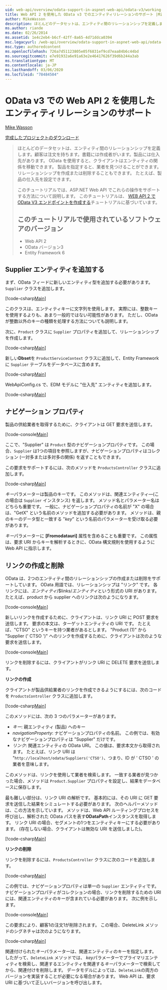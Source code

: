 ```yaml
---
uid: web-api/overview/odata-support-in-aspnet-web-api/odata-v3/working-with-entity-relations
title: Web API 2 を使用した OData v3 でのエンティティリレーションのサポート |Microsoft Docs
author: MikeWasson
description: ほとんどのデータセットは、エンティティ間のリレーションシップを定義します。顧客は注文を持ちます。書籍には作成者がいます。製品には仕入先があります。 クライアントは、OData を使用して移動できます...
ms.author: riande
ms.date: 02/26/2014
ms.assetid: 1e4c2eb4-b6cf-42ff-8a65-4d71ddca0394
msc.legacyurl: /web-api/overview/odata-support-in-aspnet-web-api/odata-v3/working-with-entity-relations
msc.type: authoredcontent
ms.openlocfilehash: 726a7d51123805e05f6831ef9cd7eaa84b6c44bd
ms.sourcegitcommit: e7e91932a6e91a63e2e46417626f39d6b244a3ab
ms.translationtype: MT
ms.contentlocale: ja-JP
ms.lasthandoff: 03/06/2020
ms.locfileid: "78484504"
---
```

# <a name="supporting-entity-relations-in-odata-v3-with-web-api-2"></a>OData v3 での Web API 2 を使用したエンティティリレーションのサポート

[Mike Wasson](https://github.com/MikeWasson)

[完成したプロジェクトのダウンロード](https://code.msdn.microsoft.com/ASPNET-Web-API-OData-cecdb524)

> ほとんどのデータセットは、エンティティ間のリレーションシップを定義します。顧客は注文を持ちます。書籍には作成者がいます。製品には仕入先があります。 OData を使用すると、クライアントはエンティティの関係を移動できます。 製品を指定すると、業者を見つけることができます。 リレーションシップを作成または削除することもできます。 たとえば、製品の仕入先を設定できます。
> 
> このチュートリアルでは、ASP.NET Web API でこれらの操作をサポートする方法について説明します。 このチュートリアルは、 [WEB API 2 で OData V3 エンドポイントを作成する](creating-an-odata-endpoint.md)チュートリアルに基づいています。
> 
> ## <a name="software-versions-used-in-the-tutorial"></a>このチュートリアルで使用されているソフトウェアのバージョン
> 
> 
> - Web API 2
> - OData バージョン3
> - Entity Framework 6

## <a name="add-a-supplier-entity"></a>Supplier エンティティを追加する

まず、OData フィードに新しいエンティティ型を追加する必要があります。 `Supplier` クラスを追加します。

[!code-csharp[Main](working-with-entity-relations/samples/sample1.cs)]

このクラスは、エンティティキーに文字列を使用します。 実際には、整数キーを使用するよりも、あまり一般的ではない可能性があります。 ただし、OData が整数以外のキーの種類を処理する方法についても説明します。

次に、`Product` クラスに `Supplier` プロパティを追加して、リレーションシップを作成します。

[!code-csharp[Main](working-with-entity-relations/samples/sample2.cs)]

新しい**Dbset**を `ProductServiceContext` クラスに追加して、Entity Framework に `Supplier` テーブルをデータベースに含めます。

[!code-csharp[Main](working-with-entity-relations/samples/sample3.cs?highlight=9)]

WebApiConfig.cs で、EDM モデルに "仕入先" エンティティを追加します。

[!code-csharp[Main](working-with-entity-relations/samples/sample4.cs?highlight=4)]

## <a name="navigation-properties"></a>ナビゲーション プロパティ

製品の供給業者を取得するために、クライアントは GET 要求を送信します。

[!code-console[Main](working-with-entity-relations/samples/sample5.cmd)]

ここで、"Supplier" は `Product` 型のナビゲーションプロパティです。 この場合、`Supplier` は1つの項目を参照しますが、ナビゲーションプロパティはコレクション (一対多または多対多の関係) を返すこともできます。

この要求をサポートするには、次のメソッドを `ProductsController` クラスに追加します。

[!code-csharp[Main](working-with-entity-relations/samples/sample6.cs)]

*キー*パラメーターは製品のキーです。 このメソッドは、関連エンティティ&#8212;(この場合は `Supplier` インスタンス) を返します。 メソッド名とパラメーター名はどちらも重要です。 一般に、ナビゲーションプロパティの名前が "X" の場合は、"GetX" という名前のメソッドを追加する必要があります。 メソッドは、親のキーのデータ型と一致する "*key*" という名前のパラメーターを受け取る必要があります。

*キー*パラメーターに **[Fromodatauri]** 属性を含めることも重要です。 この属性は、要求 URI からキーを解析するときに、OData 構文規則を使用するように Web API に指示します。

## <a name="creating-and-deleting-links"></a>リンクの作成と削除

OData は、2つのエンティティ間のリレーションシップの作成または削除をサポートしています。 OData 用語では、リレーションシップは "リンク" です。 各リンクには、*エンティティ*/$links/*エンティティ*という形式の URI があります。 たとえば、product から supplier へのリンクは次のようになります。

[!code-console[Main](working-with-entity-relations/samples/sample7.cmd)]

新しいリンクを作成するために、クライアントは、リンク URI に POST 要求を送信します。 要求の本文は、ターゲットエンティティの URI です。 たとえば、"CTSO" というキーを持つ業者があるとします。 "Product (1)" から "Supplier (' CTSO ')" へのリンクを作成するために、クライアントは次のような要求を送信します。

[!code-console[Main](working-with-entity-relations/samples/sample8.cmd)]

リンクを削除するには、クライアントがリンク URI に DELETE 要求を送信します。

**リンクの作成**

クライアントが製品供給業者のリンクを作成できるようにするには、次のコードを `ProductsController` クラスに追加します。

[!code-csharp[Main](working-with-entity-relations/samples/sample9.cs)]

このメソッドには、次の 3 つのパラメーターがあります。

- *キー*: 親エンティティ (製品) へのキー
- *navigationProperty*: ナビゲーションプロパティの名前。 この例では、有効なナビゲーションプロパティは "Supplier" だけです。
- *リンク*: 関連エンティティの OData URI。 この値は、要求本文から取得されます。 たとえば、リンク URI は "`http://localhost/odata/Suppliers('CTSO')`、つまり、ID が ' CTSO ' の業者を意味します。

このメソッドは、リンクを使用して業者を検索します。 一致する業者が見つかった場合、メソッドは `Product.Supplier` プロパティを設定し、結果をデータベースに保存します。

最も難しい部分は、リンク URI の解析です。 基本的には、その URI に GET 要求を送信した結果をシミュレートする必要があります。 次のヘルパーメソッドは、この方法を示しています。 メソッドは、Web API ルーティングプロセスを呼び出し、解析された OData パスを表す**ODataPath**インスタンスを取得します。 リンク URI の場合、セグメントの1つをエンティティキーにする必要があります。 (存在しない場合、クライアントは無効な URI を送信しました)。

[!code-csharp[Main](working-with-entity-relations/samples/sample10.cs)]

**リンクの削除**

リンクを削除するには、`ProductsController` クラスに次のコードを追加します。

[!code-csharp[Main](working-with-entity-relations/samples/sample11.cs)]

この例では、ナビゲーションプロパティは単一の `Supplier` エンティティです。 ナビゲーションプロパティがコレクションの場合、リンクを削除するための URI には、関連エンティティのキーが含まれている必要があります。 次に例を示します。

[!code-console[Main](working-with-entity-relations/samples/sample12.cmd)]

この要求により、顧客1の注文1が削除されます。 この場合、DeleteLink メソッドのシグネチャは次のようになります。

[!code-csharp[Main](working-with-entity-relations/samples/sample13.cs)]

関連付けられた*キー*パラメーターは、関連エンティティのキーを指定します。 したがって、`DeleteLink` メソッドでは、 *key*パラメーターでプライマリエンティティを検索し、関連するエンティティを関連する*キー*パラメーターで検索してから、関連付けを削除します。 データモデルによっては、`DeleteLink`の両方のバージョンを実装することが必要になる場合があります。 Web API は、要求 URI に基づいて正しいバージョンを呼び出します。
